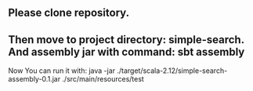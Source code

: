 
Please clone repository.
--
Then move to project directory: simple-search.
And assembly jar with command: sbt assembly
--
Now You can run it with: 
java -jar ./target/scala-2.12/simple-search-assembly-0.1.jar ./src/main/resources/test
